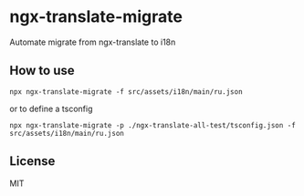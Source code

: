 # ngx-translate-migrate

Automate migrate from ngx-translate to i18n

## How to use 

`npx ngx-translate-migrate -f src/assets/i18n/main/ru.json`

or to define a tsconfig

`npx ngx-translate-migrate -p ./ngx-translate-all-test/tsconfig.json -f src/assets/i18n/main/ru.json`
 

## License
MIT
